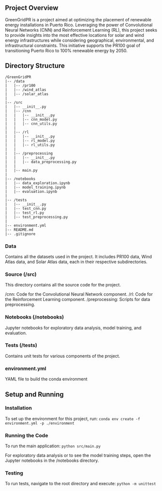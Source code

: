 ## Project Overview
GreenGridPR is a project aimed at optimizing the placement of renewable energy installations in Puerto Rico. Leveraging the power of Convolutional Neural Networks (CNN) and Reinforcement Learning (RL), this project seeks to provide insights into the most effective locations for solar and wind energy infrastructures while considering geographical, environmental, and infrastructural constraints. This initiative supports the PR100 goal of transitioning Puerto Rico to 100% renewable energy by 2050.

## Directory Structure
```
/GreenGridPR
|-- /data
|   |-- /pr100
|   |-- /wind_atlas
|   |-- /solar_atlas
|
|-- /src
|   |-- __init__.py
|   |-- /cnn
|   |   |-- __init__.py
|   |   |-- cnn_model.py
|   |   |-- cnn_utils.py
|   |
|   |-- /rl
|   |   |-- __init__.py
|   |   |-- rl_model.py
|   |   |-- rl_utils.py
|   |
|   |-- /preprocessing
|   |   |-- __init__.py
|   |   |-- data_preprocessing.py
|   |
|   |-- main.py
|
|-- /notebooks
|   |-- data_exploration.ipynb
|   |-- model_training.ipynb
|   |-- evaluation.ipynb
|
|-- /tests
|   |-- __init__.py
|   |-- test_cnn.py
|   |-- test_rl.py
|   |-- test_preprocessing.py
|
|-- environment.yml
|-- README.md
|-- .gitignore
```

### Data
Contains all the datasets used in the project. It includes PR100 data, Wind Atlas data, and Solar Atlas data, each in their respective subdirectories.

### Source (/src)
This directory contains all the source code for the project.

/cnn: Code for the Convolutional Neural Network component.
/rl: Code for the Reinforcement Learning component.
/preprocessing: Scripts for data preprocessing.

### Notebooks (/notebooks)
Jupyter notebooks for exploratory data analysis, model training, and evaluation.

### Tests (/tests)
Contains unit tests for various components of the project.

### environment.yml
YAML file to build the conda environment

## Setup and Running
### Installation
To set up the environment for this project, run:
`conda env create -f environment.yml -p ./environment`

### Running the Code
To run the main application:
`python src/main.py`

For exploratory data analysis or to see the model training steps, open the Jupyter notebooks in the /notebooks directory.

### Testing
To run tests, navigate to the root directory and execute:
`python -m unittest`
